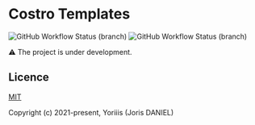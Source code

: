 # Costro Templates

![GitHub Workflow Status (branch)](https://img.shields.io/github/workflow/status/costrojs/costro-templates/ci-default/main?style=for-the-badge&label=Build%20Default) ![GitHub Workflow Status (branch)](https://img.shields.io/github/workflow/status/costrojs/costro-templates/ci-typescript/main?style=for-the-badge&label=Build%20TypeScript)

⚠️ The project is under development.

## Licence

[MIT](https://opensource.org/licenses/MIT)

Copyright (c) 2021-present, Yoriiis (Joris DANIEL)

